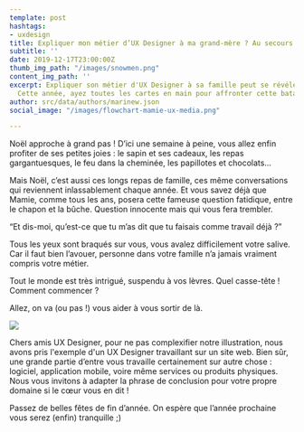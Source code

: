 ```yaml
---
template: post
hashtags:
- uxdesign
title: Expliquer mon métier d’UX Designer à ma grand-mère ? Au secours !
subtitle: ''
date: 2019-12-17T23:00:00Z
thumb_img_path: "/images/snowmen.png"
content_img_path: ''
excerpt: Expliquer son métier d'UX Designer à sa famille peut se révéler compliqué.
  Cette année, ayez toutes les cartes en main pour affronter cette bataille !
author: src/data/authors/marinew.json
social_image: "/images/flowchart-mamie-ux-media.png"

---
```

Noël approche à grand pas ! D’ici une semaine à peine, vous allez enfin profiter de ses petites joies : le sapin et ses cadeaux, les repas gargantuesques, le feu dans la cheminée, les papillotes et chocolats…

Mais Noël, c’est aussi ces longs repas de famille, ces même conversations qui reviennent inlassablement chaque année. Et vous savez déjà que Mamie, comme tous les ans, posera cette fameuse question fatidique, entre le chapon et la bûche. Question innocente mais qui vous fera trembler.

“Et dis-moi, qu’est-ce que tu m’as dit que tu faisais comme travail déjà ?”

Tous les yeux sont braqués sur vous, vous avalez difficilement votre salive. Car il faut bien l’avouer, personne dans votre famille n’a jamais vraiment compris votre métier.

Tout le monde est très intrigué, suspendu à vos lèvres. Quel casse-tête ! Comment commencer ?

Allez, on va (ou pas !) vous aider à vous sortir de là.

![](/images/flowchart-mamie-ux.png)

Chers amis UX Designer, pour ne pas complexifier notre illustration, nous avons pris l'exemple d'un UX Designer travaillant sur un site web. Bien sûr, une grande partie d’entre vous travaille certainement sur autre chose : logiciel, application mobile, voire même services ou produits physiques. Nous vous invitons à adapter la phrase de conclusion pour votre propre domaine si le cœur vous en dit !

Passez de belles fêtes de fin d’année. On espère que l’année prochaine vous serez (enfin) tranquille ;)